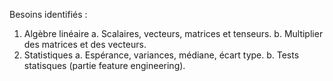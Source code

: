 Besoins identifiés : 

1. Algèbre linéaire
    a. Scalaires, vecteurs, matrices et tenseurs.
    b. Multiplier des matrices et des vecteurs.
2. Statistiques 
    a. Espérance, variances, médiane, écart type.
    b. Tests statisques (partie feature engineering). 
